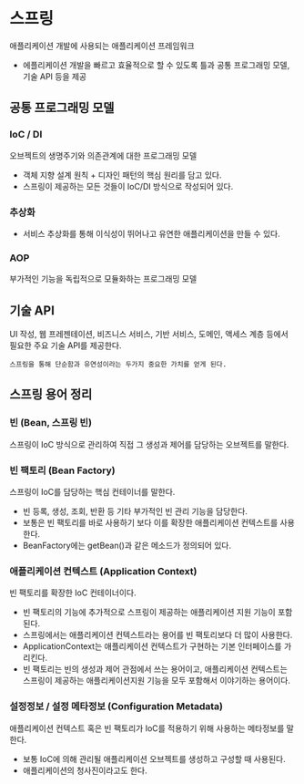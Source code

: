 # 스프링
애플리케이션 개발에 사용되는 애플리케이션 프레임워크
- 에플리케이션 개발을 빠르고 효율적으로 할 수 있도록 틀과 공통 프로그래밍 모델, 기술 API 등을 제공

## 공통 프로그래밍 모델 
### IoC / DI
오브젝트의 생명주기와 의존관계에 대한 프로그래밍 모델
- 객체 지향 설계 원칙 + 디자인 패턴의 핵심 원리를 담고 있다.
- 스프링이 제공하는 모든 것들이 IoC/DI 방식으로 작성되어 있다.
### 추상화
- 서비스 추상화를 통해 이식성이 뛰어나고 유연한 애플리케이션을 만들 수 있다.
### AOP
부가적인 기능을 독립적으로 모듈화하는 프로그래밍 모델

## 기술 API
UI 작성, 웹 프레젠테이션, 비즈니스 서비스, 기반 서비스, 도메인, 액세스 계층 등에서 필요한 주요 기술 API를 제공한다.

`스프링을 통해 단순함과 유연성이라는 두가지 중요한 가치를 얻게 된다.`


## 스프링 용어 정리
### 빈 (Bean, 스프링 빈)
스프링이 IoC 방식으로 관리하여 직접 그 생성과 제어를 담당하는 오브젝트를 말한다.

### 빈 팩토리 (Bean Factory)
스프링이 IoC를 담당하는 핵심 컨테이너를 말한다.
- 빈 등록, 생성, 조회, 반환 등 기타 부가적인 빈 관리 기능을 담당한다.
- 보통은 빈 팩토리를 바로 사용하기 보다 이를 확장한 애플리케이션 컨텍스트를 사용한다.
- BeanFactory에는 getBean()과 같은 메소드가 정의되어 있다.

### 애플리케이션 컨텍스트 (Application Context)
빈 팩토리를 확장한 IoC 컨테이너이다. 
- 빈 팩토리의 기능에 추가적으로 스프링이 제공하는 애플리케이션 지원 기능이 포함된다.
- 스프링에서는 애플리케이션 컨텍스트라는 용어를 빈 팩토리보다 더 많이 사용한다.
- ApplicationContext는 애플리케이션 컨텍스트가 구현하는 기본 인터페이스를 가리킨다.
- 빈 팩토리는 빈의 생성과 제어 관점에서 쓰는 용어이고, 애플리케이션 컨텍스트는 스프링이 제공하는 애플리케이션지원 기능을 모두 포함해서 이야기하는 용어이다.

### 설정정보 / 설정 메타정보 (Configuration Metadata)
애플리케이션 컨텍스트 혹은 빈 팩토리가 IoC를 적용하기 위해 사용하는 메타정보를 말한다.
- 보통 IoC에 의해 관리될 애플리케이션 오브젝트를 생성하고 구성할 때 사용된다.
- 애플리케이션의 청사진이라고도 한다.





